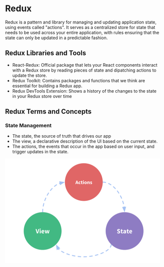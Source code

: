 # Redux

Redux is a pattern and library for managing and updating application state,
using events called "actions". It serves as a centralized store for state that
needs to be used across your entire application, with rules ensuring that the
state can only be updated in a predictable fashion.

## Redux Libraries and Tools

* React-Redux: Official package that lets your React components interact with a
  Redux store by reading pieces of state and dipatching actions to update the
  store.
* Redux Toolkit: Contains packages and functions that we think are essential for
  building a Redux app.
* Redux DevTools Extension: Shows a history of the changes to the state in your
  Redux store over time

## Redux Terms and Concepts

### State Management

* The state, the source of truth that drives our app
* The view, a declarative description of the UI based on the current state.
* The actions, the events that occur in the app based on user input, and trigger
  updates in the state.

![One-way data flow](./images/one-way-data-flow.png)


